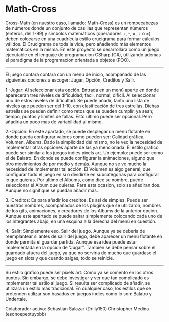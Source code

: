 # Math-Cross

Cross-Math (en nuestro caso, llamado: Math-Cross) es un rompecabezas de números donde un conjunto de casillas que representan números (enteros, del 1-99) y símbolos matemáticos (operadores +, -, ×, ÷ o =) deben colocarse en una cuadrícula estilo crucigrama para formar cálculos válidos. El Crucigrama de toda la vida, pero añadiendo más elementos matemáticos en la misma. En este proyecto se desarrollara como un juego ejecutable en el lenguaje de programacion CSharp (C#), utilizando ademas el paradigma de la programacion orientada a objetos (POO).

-------------------------------------------------------------------------------------------------------------------------------------------------------------------------------------------

El juego contara contara con un menú de inicio, acompañado de las siguientes opciones a escoger: Jugar, Opción, Creditos y Salir.

1.-Jugar: Al seleccionar esta opción. Entrada en un menú aparte en donde apareceran tres niveles de dificuldad; facil, normal, dificil. Al seleccionar uno de estos niveles de dificultad. Se puede añadir, tanto una lista de niveles que pueden ser del 1-10, con clasificación de tres estrellas. Dichas estrellas se pueden definir como retos que se pueden cumplir, ya sean; tiempo, puntos y limites de fallas. Esto ultimo puede ser opcional. Pero añadiria un poco mas de variabilidad al mismo.

2.-Opción: En este apartado, se puede desplegar un menú flotante en donde pueda configurar valores como pueden ser: Calidad gráfica, Volumen, Albums. Dado la simplicidad del mismo, no le veo la necesidad de implementar otras opciones aparte de las ya mencionada. El estilo grafico puede ser similar a los juegos indies pixels art. Un ejemplo: puede ser como el de Balatro. En donde se puede configurar la animaciones, alguno que otro movimientos de por medio y demás. Aunque no se ve mucho la necesidad de implementar tal acción. El Volumen es algo general, que configurar todo el juego en si o dividirse en subcategorias para configurar lo que quieras. Por ultimo el Albums, como dice su nombre, puede seleccionar el Album que quieras. Para esta ocasion, solo se añadiran dos. Aunque no signifique se puedan añadir más.

3.-Creditos: Es para añadir los creditos. Es asi de simples. Puede ser nuestros nombres, acompañados de los plugins que se utilizaron, nombres de los gifs, animaciones, y creadores de los Albums de la anterior opción. Aunque este apartado se puede saltar simplemente colocando cada uno de los integrantes abajo, en una esquina a la derecha del menú en cuestión.

4.-Salir: Simplemente eso. Salir del juego. Aunque ya se deberia de reemplantear si antes de salir del juego, debe aparecer un menú flotante en donde permita el guardar partida. Aunque esa idea puede estar implementada en la opcion de "Jugar". Tambien se debe pensar sobre el guardado afuera del juego, ya que no serviria de mucho que guardase el juego en slots y que cuando salgas, todo se reinicie.

-------------------------------------------------------------------------------------------------------------------------------------------------------------------------------------------

Su estilo grafico puede ser pixels art. Como ya se comento en los otros puntos. Sin embargo, se debe investigar y ver que tan complicado es implementar tal estilo al juego. Si resulta ser complicado de añadir, se utilizara un estilo más tradicional. En cualquier caso, los estilos que se pretenden utilizar son basados en juegos indies como lo son: Balatro y Undertale.

Colaborador activo:
Sebastian Salazar (Drilly150)
Christopher Medina (esonoepeotuyobb)
